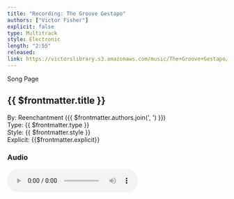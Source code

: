 ```yaml
---
title: "Recording: The Groove Gestapo"
authors: ["Victor Fisher"]
explicit: false
type: Multitrack
style: Electronic
length: "2:55"
released:
link: https://victorslibrary.s3.amazonaws.com/music/The+Groove+Gestapo/The+Groove+Gestapo.mp3
---
```


<g-link to="/song/the-groove-gestapo">Song Page</g-link>

## {{ $frontmatter.title }}

By: <g-link to="/band/reenchantment">Reenchantment</g-link> ({{ $frontmatter.authors.join(', ') }})  
Type: {{ $frontmatter.type }}  
Style: {{ $frontmatter.style }}  
Explicit: {{$frontmatter.explicit}}

### Audio

<audio controls controlsList="nodownload">
  <source :src="$frontmatter.link" type="audio/mpeg">
Your browser does not support the audio element.
</audio>
